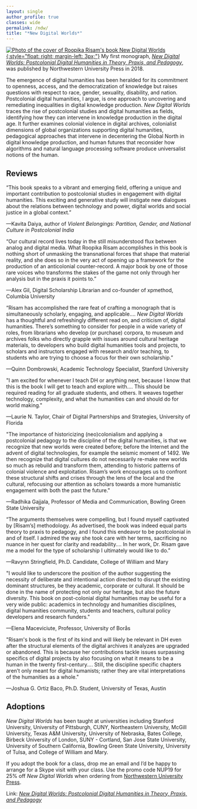 ```yaml
---
layout: single
author_profile: true
classes: wide
permalink: /ndw/
title: "*New Digital Worlds*"
---
```


[![Photo of the cover of Roopika Risam's book New Digital Worlds](../assets/images/ndwcover.jpg){:style="float: right; margin-left: 3px;"}](http://www.nupress.northwestern.edu/content/new-digital-worlds) My first monograph, [_New Digital Worlds: Postcolonial Digital Humanities in Theory, Praxis, and Pedagogy_](http://www.nupress.northwestern.edu/content/new-digital-worlds), was published by Northwestern University Press in 2018.

The emergence of digital humanities has been heralded for its commitment to openness, access, and the democratization of knowledge but raises questions with respect to race, gender, sexuality, disability, and nation. Postcolonial digital humanities, I argue, is one approach to uncovering and remediating inequalities in digital knowledge production. _New Digital Worlds_ traces the rise of postcolonial studies and digital humanities as fields, identifying how they can intervene in knowledge production in the digital age. It further examines colonial violence in digital archives, colonialist dimensions of global organizations supporting digital humanities, pedagogical approaches that intervene in decentering the Global North in digital knowledge production, and human futures that reconsider how algorithms and natural language processing software produce universalist notions of the human.

## Reviews

“This book speaks to a vibrant and emerging field, offering a unique and important contribution to postcolonial studies in engagement with digital humanities. This exciting and generative study will instigate new dialogues about the relations between technology and power, digital worlds and social justice in a global context.”

—Kavita Daiya, author of _Violent Belongings: Partition, Gender, and National Culture in Postcolonial India_

“Our cultural record lives today in the still misunderstood flux between analog and digital media. What Roopika Risam accomplishes in this book is nothing short of unmasking the transnational forces that shape that material reality, and she does so in the very act of opening up a framework for the production of an anticolonial counter-record. A major book by one of those rare voices who transforms the stakes of the game not only through her analysis but in the praxis it points to.”

—Alex Gil, Digital Scholarship Librarian and co-founder of xpmethod, Columbia University

“Risam has accomplished the rare feat of crafting a monograph that is simultaneously scholarly, engaging, and applicable…. _New Digital Worlds_ has a thoughtful and refreshingly different read on, and criticism of, digital humanities. There’s something to consider for people in a wide variety of roles, from librarians who develop (or purchase) corpora, to museum and archives folks who directly grapple with issues around cultural heritage materials, to developers who build digital humanities tools and projects, to scholars and instructors engaged with research and/or teaching, to students who are trying to choose a focus for their own scholarship.”

—Quinn Dombrowski, Academic Technology Specialist, Stanford University

"I am excited for whenever I teach DH or anything next, because I know that this is the book I will get to teach and explore with.... This should be required reading for all graduate students, and others. It weaves together technology, complexity, and what the humanities can and should do for world making."

—Laurie N. Taylor, Chair of Digital Partnerships and Strategies, University of Florida

"The importance of historicizing (neo)colonialism and applying a postcolonial pedagogy to the discipline of the digital humanities, is that we recognize that new worlds were created before; before the Internet and the advent of digital technologies, for example the seismic moment of 1492. We then recognize that digital cultures do not necessarily re-make new worlds so much as rebuild and transform them, attending to historic patterns of colonial violence and exploitation. Risam’s work encourages us to confront these structural shifts and crises through the lens of the local and the cultural, refocusing our attention as scholars towards a more humanistic engagement with both the past the future."

—Radhika Gajjala, Professor of Media and Communication, Bowling Green State University

“The arguments themselves were compelling, but I found myself captivated by [Risam’s] methodology. As advertised, the book was indeed equal parts theory to praxis to pedagogy, and I found this endeavor to be postcolonial in and of itself. I admired the way she took care with her terms, sacrificing no nuance in her quest for clarity and readability…. In her work, Dr. Risam gave me a model for the type of scholarship I ultimately would like to do.”

—Ravynn Stringfield, Ph.D. Candidate, College of William and Mary

"I would like to underscore the position of the author suggesting the necessity of deliberate and intentional action directed to disrupt the existing dominant structures, be they academic, corporate or cultural. It should be done in the name of protecting not only our heritage, but also the future diversity. This book on post-colonial digital humanities may be useful for a very wide public: academics in technology and humanities disciplines, digital humanities community, students and teachers, cultural policy developers and research funders."

—Elena Maceviciute, Professor, University of Borås

"Risam's book is the first of its kind and will likely be relevant in DH even after the structural elements of the digital archives it analyzes are upgraded or abandoned. This is because her contributions tackle issues surpassing specifics of digital projects by also focusing on what it means to be a human in the twenty first-century.... Still, the discipline specific chapters aren’t only meant for digital humanists; rather they are vital interpretations of the humanities as a whole."

—Joshua G. Ortiz Baco, Ph.D. Student, University of Texas, Austin

## Adoptions

_New Digital Worlds_ has been taught at universities including Stanford University, University of Pittsburgh, CUNY, Northeastern University, McGill University, Texas A&M University, University of Nebraska, Bates College, Birbeck University of London, SUNY - Cortland, San Jose State University, University of Southern California, Bowling Green State University, University of Tulsa, and College of William and Mary.

If you adopt the book for a class, drop me an email and I’d be happy to arrange for a Skype visit with your class. Use the promo code NUP19 for 25% off _New Digital Worlds_ when ordering from [Northwestern University Press](http://www.nupress.northwestern.edu/content/new-digital-worlds).

Link: [_New Digital Worlds: Postcolonial Digital Humanities in Theory, Praxis, and Pedagogy_](http://www.nupress.northwestern.edu/content/new-digital-worlds)
